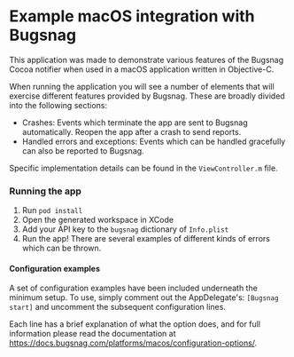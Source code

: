 # Example macOS integration with Bugsnag

This application was made to demonstrate various features of the Bugsnag Cocoa notifier when used in a macOS application written in Objective-C.

When running the application you will see a number of elements that will exercise different features provided by Bugsnag.  These are broadly divided into the following sections:

- Crashes: Events which terminate the app are sent to Bugsnag automatically. Reopen the app after a crash to send reports.
- Handled errors and exceptions: Events which can be handled gracefully can also be reported to Bugsnag.

Specific implementation details can be found in the `ViewController.m` file.

### Running the app

1. Run `pod install`
2. Open the generated workspace in XCode
3. Add your API key to the `bugsnag` dictionary of `Info.plist` 
4. Run the app! There are several examples of different kinds of errors which can be thrown.

#### Configuration examples

A set of configuration examples have been included underneath the minimum setup.  To use, simply comment out the AppDelegate's: `[Bugsnag start]` and uncomment the subsequent configuration lines.

Each line has a brief explanation of what the option does, and for full information please read the documentation at https://docs.bugsnag.com/platforms/macos/configuration-options/.
